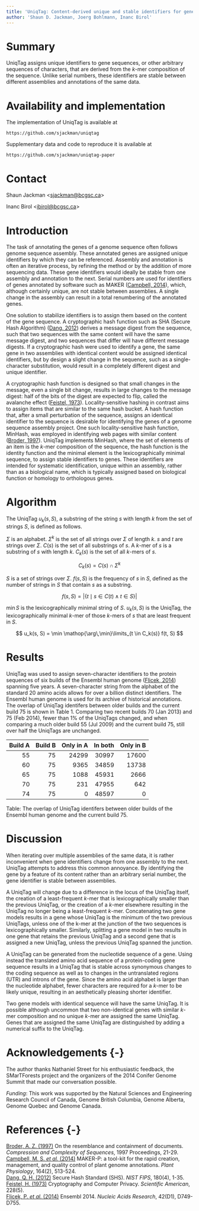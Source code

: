 ```yaml
---
title: 'UniqTag: Content-derived unique and stable identifiers for gene annotation'
author: 'Shaun D. Jackman, Joerg Bohlmann, Inanc Birol'
---
```


Summary
=======

UniqTag assigns unique identifiers to gene sequences, or other arbitrary
sequences of characters, that are derived from the *k*-mer composition of the
sequence. Unlike serial numbers, these identifiers are stable between different
assemblies and annotations of the same data.

Availability and implementation
===============================

The implementation of UniqTag is available at

`https://github.com/sjackman/uniqtag`

Supplementary data and code to reproduce it is available at

`https://github.com/sjackman/uniqtag-paper`

Contact
=======

Shaun Jackman &lt;sjackman@bcgsc.ca&gt;

Inanc Birol &lt;ibirol@bcgsc.ca&gt;

Introduction
============

The task of annotating the genes of a genome sequence often follows genome
sequence assembly. These annotated genes are assigned unique identifiers by
which they can be referenced. Assembly and annotation is often an iterative
process, by refining the method or by the addition of more sequencing data.
These gene identifiers would ideally be stable from one assembly and annotation
to the next. Serial numbers are used for identifiers of genes annotated by
software such as MAKER ([Campbell, 2014][]), which, although certainly unique,
are not stable between assemblies. A single change in the assembly can result in
a total renumbering of the annotated genes.

One solution to stabilize identifiers is to assign them based on the content of
the gene sequence. A cryptographic hash function such as SHA (Secure Hash
Algorithm) ([Dang, 2012][]) derives a message digest from the sequence, such
that two sequences with the same content will have the same message digest, and
two sequences that differ will have different message digests. If a
cryptographic hash were used to identify a gene, the same gene in two assemblies
with identical content would be assigned identical identifiers, but by design a
slight change in the sequence, such as a single-character substitution, would
result in a completely different digest and unique identifier.

A cryptographic hash function is designed so that small changes in the message,
even a single bit change, results in large changes to the message digest:
half of the bits of the digest are expected to flip, called the avalanche effect
([Feistel, 1973][]). Locality-sensitive hashing in contrast aims to assign items
that are similar to the same hash bucket. A hash function that, after a small
perturbation of the sequence, assigns an identical identifier to the sequence is
desirable for identifying the genes of a genome sequence assembly project. One
such locality-sensitive hash function, MinHash, was employed in identifying web
pages with similar content ([Broder, 1997][]). UniqTag implements MinHash, where
the set of elements of an item is the *k*-mer composition of the sequence, the
hash function is the identity function and the minimal element is the
lexicographically minimal sequence, to assign stable identifiers to genes. These
identifiers are intended for systematic identification, unique within an
assembly, rather than as a biological name, which is typically assigned based on
biological function or homology to orthologous genes.

Algorithm
=========

The UniqTag $u_k(s, S)$, a substring of the string *s* with length *k* from the
set of strings *S*, is defined as follows.

$\Sigma$ is an alphabet.
$\Sigma^k$ is the set of all strings over $\Sigma$ of length *k*. *s* and *t*
are strings over $\Sigma$.
$C(s)$ is the set of all substrings of *s*. A *k*-mer of *s* is a substring of
*s* with length *k*.
$C_k(s)$ is the set of all *k*-mers of *s*.

$$
C_k(s) = C(s) \cap \Sigma^k
$$

*S* is a set of strings over $\Sigma$.
$f(s, S)$ is the frequency of *s* in *S*, defined as the number of strings in
*S* that contain *s* as a substring.

$$
f(s, S) = \left\vert \{ t \mid s \in C(t) \wedge t \in S \} \right\vert
$$

$\min S$ is the lexicographically minimal string of *S*.
$u_k(s, S)$ is the UniqTag, the lexicographically minimal *k*-mer of those
*k*-mers of *s* that are least frequent in *S*.

$$
u_k(s, S) = \min \mathop{\arg\,\min}\limits_{t \in C_k(s)} f(t, S)
$$

Results
=======

UniqTag was used to assign seven-character identifiers to the protein sequences
of six builds of the Ensembl human genome ([Flicek, 2014][]) spanning five
years. A seven-character string from the alphabet of the standard 20 amino
acids allows for over a billion distinct identifiers. The Ensembl human genome
is used for its archive of historical annotations. The overlap of UniqTag
identifers between older builds and the current build 75 is shown in Table 1.
Comparing two recent builds 70 (Jan 2013) and 75 (Feb 2014), fewer than 1% of
the UniqTags changed, and when comparing a much older build 55 (Jul 2009) and
the current build 75, still over half the UniqTags are unchanged.

| Build A | Build B | Only in A | In both | Only in B |
|--------:|--------:|----------:|--------:|----------:|
|      55 |      75 |     24299 |   30997 |     17600 |
|      60 |      75 |      9365 |   34859 |     13738 |
|      65 |      75 |      1088 |   45931 |      2666 |
|      70 |      75 |       231 |   47955 |       642 |
|      74 |      75 |         0 |   48597 |         0 |

Table: The overlap of UniqTag identifers between older builds of the Ensembl
human genome and the current build 75.

Discussion
==========

When iterating over multiple assemblies of the same data, it is rather
inconvenient when gene identifiers change from one assembly to the next.
UniqTag attempts to address this common annoyance. By identifying the gene by a
feature of its content rather than an arbitrary serial number, the gene
identifier is stable between assemblies.

A UniqTag will change due to a difference in the locus of the UniqTag itself,
the creation of a least-frequent *k*-mer that is lexicographically smaller than
the previous UniqTag, or the creation of a *k*-mer elsewhere resulting in the
UniqTag no longer being a least-frequent *k*-mer. Concatenating two gene models
results in a gene whose UniqTag is the minimum of the two previous UniqTags,
unless one of the k-mer at the junction of the two sequences is
lexicographically smaller. Similarly, splitting a gene model in two results in
one gene that retains the previous UniqTag and a second gene that is assigned a
new UniqTag, unless the previous UniqTag spanned the junction.

A UniqTag can be generated from the nucleotide sequence of a gene. Using
instead the translated amino acid sequence of a protein-coding gene sequence
results in a UniqTag that is stable across synonymous changes to the coding
sequence as well as to changes in the untranslated regions (UTR) and introns of
the gene. Since the amino acid alphabet is larger than the nucleotide alphabet,
fewer characters are required for a *k*-mer to be likely unique, resulting in
an aesthetically pleasing shorter identifier.

Two gene models with identical sequence will have the same UniqTag. It is
possible although uncommon that two non-identical genes with similar *k*-mer
composition and no unique *k*-mer are assigned the same UniqTag. Genes that are
assigned the same UniqTag are distinguished by adding a numerical suffix to the
UniqTag.

Acknowledgements {-}
================

The author thanks Nathaniel Street for his enthusiastic feedback, the
SMarTForests project and the organizers of the 2014 Conifer Genome Summit that
made our conversation possible.

*Funding*: This work was supported by the Natural Sciences and Engineering
Research Council of Canada, Genome British Columbia, Genome Alberta, Genome
Quebec and Genome Canada.

References {-}
==========

[Broder, A. Z. (1997)][Broder, 1997]
On the resemblance and containment of documents.
*Compression and Complexity of Sequences*, 1997 Proceedings, 21-29.  
[Campbell, M. S. *et al.* (2014)][Campbell, 2014]
MAKER-P: a tool-kit for the rapid creation, management, and quality control of
plant genome annotations.
*Plant Physiology*, 164(2), 513-524.  
[Dang, Q. H. (2012)][Dang, 2012]
Secure Hash Standard (SHS).
*NIST FIPS*, 180(4), 1-35.  
[Feistel, H. (1973)][Feistel, 1973]
Cryptography and Computer Privacy.
*Scientific American*, 228(5).  
[Flicek, P. *et al.* (2014)][Flicek, 2014]
Ensembl 2014.
*Nucleic Acids Research*, 42(D1), D749-D755.

[Broder, 1997]: http://dx.doi.org/10.1109/SEQUEN.1997.666900
[Campbell, 2014]: http://dx.doi.org/10.1104/pp.113.230144
[Dang, 2012]: http://www.nist.gov/manuscript-publication-search.cfm?pub_id=910977
[Feistel, 1973]: http://www.scientificamerican.com/article/cryptography-and-computer-privacy/
[Flicek, 2014]: http://dx.doi.org/10.1093/nar/gkt1196
